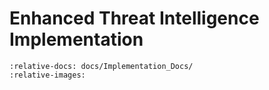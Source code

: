 # Enhanced Threat Intelligence Implementation

```{include} ../../Implementation_Docs/ENHANCED_THREAT_INTELLIGENCE_IMPLEMENTATION.md
:relative-docs: docs/Implementation_Docs/
:relative-images:
```
